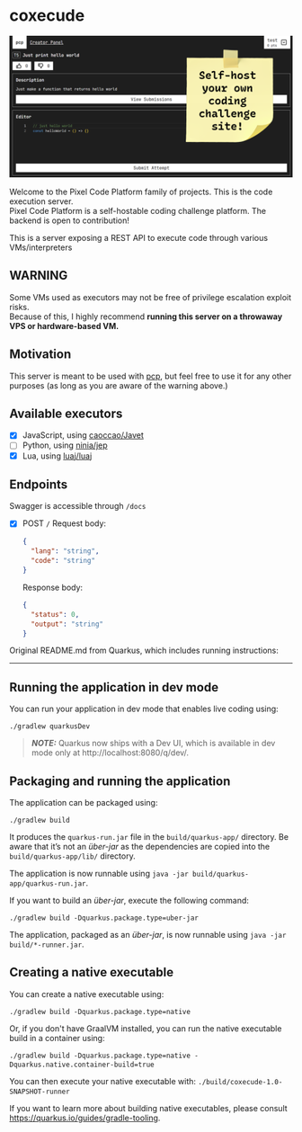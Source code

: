 # coxecude

![pcp banner](https://raw.githubusercontent.com/PixelSam123/coxecude/refs/heads/main/docs/pcp.webp)

Welcome to the Pixel Code Platform family of projects. This is the code execution server.  
Pixel Code Platform is a self-hostable coding challenge platform. The backend is open to contribution!

This is a server exposing a REST API to execute code through various VMs/interpreters

## WARNING

Some VMs used as executors may not be free of privilege escalation exploit risks.  
Because of this, I highly recommend **running this server on a throwaway VPS
or hardware-based VM.**  

## Motivation

This server is meant to be used with [pcp](https://github.com/PixelSam123/pcp),
but feel free to use it for any other purposes (as long as you are aware of
the warning above.)

## Available executors

- [X] JavaScript, using [caoccao/Javet](https://github.com/caoccao/Javet)
- [ ] Python, using [ninia/jep](https://github.com/ninia/jep)
- [X] Lua, using [luaj/luaj](https://github.com/luaj/luaj)

## Endpoints

Swagger is accessible through `/docs`

- [X] POST `/`
  Request body:
  ```json
  {
    "lang": "string",
    "code": "string"
  }
  ```
  Response body:
  ```json
  {
    "status": 0,
    "output": "string"
  }
  ```

Original README.md from Quarkus, which includes running instructions:

---

## Running the application in dev mode

You can run your application in dev mode that enables live coding using:

```shell script
./gradlew quarkusDev
```

> **_NOTE:_**  Quarkus now ships with a Dev UI, which is available in dev mode only
> at http://localhost:8080/q/dev/.

## Packaging and running the application

The application can be packaged using:

```shell script
./gradlew build
```

It produces the `quarkus-run.jar` file in the `build/quarkus-app/` directory.
Be aware that it’s not an _über-jar_ as the dependencies are copied into
the `build/quarkus-app/lib/` directory.

The application is now runnable using
`java -jar build/quarkus-app/quarkus-run.jar`.

If you want to build an _über-jar_, execute the following command:

```shell script
./gradlew build -Dquarkus.package.type=uber-jar
```

The application, packaged as an _über-jar_, is now runnable using
`java -jar build/*-runner.jar`.

## Creating a native executable

You can create a native executable using:

```shell script
./gradlew build -Dquarkus.package.type=native
```

Or, if you don't have GraalVM installed, you can run the native executable build
in a container using:

```shell script
./gradlew build -Dquarkus.package.type=native -Dquarkus.native.container-build=true
```

You can then execute your native executable with:
`./build/coxecude-1.0-SNAPSHOT-runner`

If you want to learn more about building native executables, please
consult https://quarkus.io/guides/gradle-tooling.
